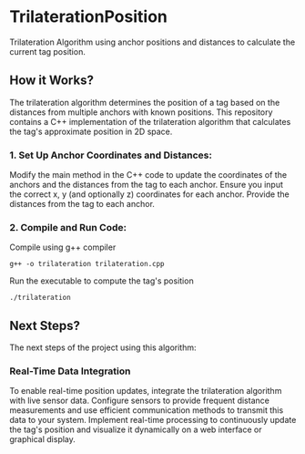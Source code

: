 # TrilaterationPosition


Trilateration Algorithm using anchor positions and distances to calculate the current tag position.


## How it Works?

The trilateration algorithm determines the position of a tag based on the distances from multiple anchors with known positions. This repository contains a C++ implementation of the trilateration algorithm that calculates the tag's approximate position in 2D space.

### 1. Set Up Anchor Coordinates and Distances: 

Modify the main method in the C++ code to update the coordinates of the anchors and the distances from the tag to each anchor. Ensure you input the correct x, y (and optionally z) coordinates for each anchor. Provide the distances from the tag to each anchor.


### 2. Compile and Run Code: 

Compile using g++ compiler
```
g++ -o trilateration trilateration.cpp
```

Run the executable to compute the tag's position
```
./trilateration
```

## Next Steps? 

The next steps of the project using this algorithm: 

### Real-Time Data Integration

To enable real-time position updates, integrate the trilateration algorithm with live sensor data. Configure sensors to provide frequent distance measurements and use efficient communication methods to transmit this data to your system. Implement real-time processing to continuously update the tag's position and visualize it dynamically on a web interface or graphical display.
